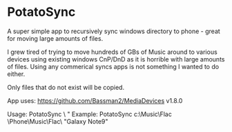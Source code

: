 # PotatoSync
A super simple app to recursively sync windows directory to phone - great for moving large amounts of files.

I grew tired of trying to move hundreds of GBs of Music around to various devices using existing windows CnP/DnD as it is horrible with large amounts of files. Using any commerical syncs apps is not something I wanted to do either.

Only files that do not exist will be copied.

App uses: https://github.com/Bassman2/MediaDevices v1.8.0

Usage: PotatoSync \ " Example: PotatoSync c:\Music\Flac \Phone\Music\Flac\ "Galaxy Note9"
